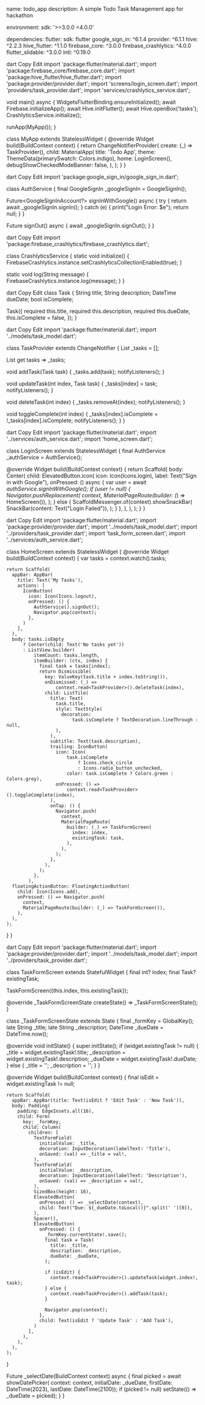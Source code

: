 name: todo_app
description: A simple Todo Task Management app for hackathon

environment:
  sdk: '>=3.0.0 <4.0.0'

dependencies:
  flutter:
    sdk: flutter
  google_sign_in: ^6.1.4
  provider: ^6.1.1
  hive: ^2.2.3
  hive_flutter: ^1.1.0
  firebase_core: ^3.0.0
  firebase_crashlytics: ^4.0.0
  flutter_slidable: ^3.0.0
  intl: ^0.19.0

dart
Copy
Edit
import 'package:flutter/material.dart';
import 'package:firebase_core/firebase_core.dart';
import 'package:hive_flutter/hive_flutter.dart';
import 'package:provider/provider.dart';
import 'screens/login_screen.dart';
import 'providers/task_provider.dart';
import 'services/crashlytics_service.dart';

void main() async {
  WidgetsFlutterBinding.ensureInitialized();
  await Firebase.initializeApp();
  await Hive.initFlutter();
  await Hive.openBox('tasks');
  CrashlyticsService.initialize();

  runApp(MyApp());
}

class MyApp extends StatelessWidget {
  @override
  Widget build(BuildContext context) {
    return ChangeNotifierProvider(
      create: (_) => TaskProvider(),
      child: MaterialApp(
        title: 'Todo App',
        theme: ThemeData(primarySwatch: Colors.indigo),
        home: LoginScreen(),
        debugShowCheckedModeBanner: false,
      ),
    );
  }
}

dart
Copy
Edit
import 'package:google_sign_in/google_sign_in.dart';

class AuthService {
  final GoogleSignIn _googleSignIn = GoogleSignIn();

  Future<GoogleSignInAccount?> signInWithGoogle() async {
    try {
      return await _googleSignIn.signIn();
    } catch (e) {
      print("Login Error: $e");
      return null;
    }
  }

  Future<void> signOut() async {
    await _googleSignIn.signOut();
  }
}

dart
Copy
Edit
import 'package:firebase_crashlytics/firebase_crashlytics.dart';

class CrashlyticsService {
  static void initialize() {
    FirebaseCrashlytics.instance.setCrashlyticsCollectionEnabled(true);
  }

  static void log(String message) {
    FirebaseCrashlytics.instance.log(message);
  }
}

dart
Copy
Edit
class Task {
  String title;
  String description;
  DateTime dueDate;
  bool isComplete;

  Task({
    required this.title,
    required this.description,
    required this.dueDate,
    this.isComplete = false,
  });
}

dart
Copy
Edit
import 'package:flutter/material.dart';
import '../models/task_model.dart';

class TaskProvider extends ChangeNotifier {
  List<Task> _tasks = [];

  List<Task> get tasks => _tasks;

  void addTask(Task task) {
    _tasks.add(task);
    notifyListeners();
  }

  void updateTask(int index, Task task) {
    _tasks[index] = task;
    notifyListeners();
  }

  void deleteTask(int index) {
    _tasks.removeAt(index);
    notifyListeners();
  }

  void toggleComplete(int index) {
    _tasks[index].isComplete = !_tasks[index].isComplete;
    notifyListeners();
  }
}

dart
Copy
Edit
import 'package:flutter/material.dart';
import '../services/auth_service.dart';
import 'home_screen.dart';

class LoginScreen extends StatelessWidget {
  final AuthService _authService = AuthService();

  @override
  Widget build(BuildContext context) {
    return Scaffold(
      body: Center(
        child: ElevatedButton.icon(
          icon: Icon(Icons.login),
          label: Text("Sign in with Google"),
          onPressed: () async {
            var user = await _authService.signInWithGoogle();
            if (user != null) {
              Navigator.pushReplacement(
                context,
                MaterialPageRoute(builder: (_) => HomeScreen()),
              );
            } else {
              ScaffoldMessenger.of(context).showSnackBar(
                SnackBar(content: Text("Login Failed")),
              );
            }
          },
        ),
      ),
    );
  }
}

dart
Copy
Edit
import 'package:flutter/material.dart';
import 'package:provider/provider.dart';
import '../models/task_model.dart';
import '../providers/task_provider.dart';
import 'task_form_screen.dart';
import '../services/auth_service.dart';

class HomeScreen extends StatelessWidget {
  @override
  Widget build(BuildContext context) {
    var tasks = context.watch<TaskProvider>().tasks;

    return Scaffold(
      appBar: AppBar(
        title: Text('My Tasks'),
        actions: [
          IconButton(
            icon: Icon(Icons.logout),
            onPressed: () {
              AuthService().signOut();
              Navigator.pop(context);
            },
          )
        ],
      ),
      body: tasks.isEmpty
          ? Center(child: Text('No tasks yet'))
          : ListView.builder(
              itemCount: tasks.length,
              itemBuilder: (ctx, index) {
                final task = tasks[index];
                return Dismissible(
                  key: ValueKey(task.title + index.toString()),
                  onDismissed: (_) =>
                      context.read<TaskProvider>().deleteTask(index),
                  child: ListTile(
                    title: Text(
                      task.title,
                      style: TextStyle(
                        decoration:
                            task.isComplete ? TextDecoration.lineThrough : null,
                      ),
                    ),
                    subtitle: Text(task.description),
                    trailing: IconButton(
                      icon: Icon(
                          task.isComplete
                              ? Icons.check_circle
                              : Icons.radio_button_unchecked,
                          color: task.isComplete ? Colors.green : Colors.grey),
                      onPressed: () =>
                          context.read<TaskProvider>().toggleComplete(index),
                    ),
                    onTap: () {
                      Navigator.push(
                        context,
                        MaterialPageRoute(
                          builder: (_) => TaskFormScreen(
                            index: index,
                            existingTask: task,
                          ),
                        ),
                      );
                    },
                  ),
                );
              },
            ),
      floatingActionButton: FloatingActionButton(
        child: Icon(Icons.add),
        onPressed: () => Navigator.push(
          context,
          MaterialPageRoute(builder: (_) => TaskFormScreen()),
        ),
      ),
    );
  }
}

dart
Copy
Edit
import 'package:flutter/material.dart';
import 'package:provider/provider.dart';
import '../models/task_model.dart';
import '../providers/task_provider.dart';

class TaskFormScreen extends StatefulWidget {
  final int? index;
  final Task? existingTask;

  TaskFormScreen({this.index, this.existingTask});

  @override
  _TaskFormScreenState createState() => _TaskFormScreenState();
}

class _TaskFormScreenState extends State<TaskFormScreen> {
  final _formKey = GlobalKey<FormState>();
  late String _title;
  late String _description;
  DateTime _dueDate = DateTime.now();

  @override
  void initState() {
    super.initState();
    if (widget.existingTask != null) {
      _title = widget.existingTask!.title;
      _description = widget.existingTask!.description;
      _dueDate = widget.existingTask!.dueDate;
    } else {
      _title = '';
      _description = '';
    }
  }

  @override
  Widget build(BuildContext context) {
    final isEdit = widget.existingTask != null;

    return Scaffold(
      appBar: AppBar(title: Text(isEdit ? 'Edit Task' : 'New Task')),
      body: Padding(
        padding: EdgeInsets.all(16),
        child: Form(
          key: _formKey,
          child: Column(
            children: [
              TextFormField(
                initialValue: _title,
                decoration: InputDecoration(labelText: 'Title'),
                onSaved: (val) => _title = val!,
              ),
              TextFormField(
                initialValue: _description,
                decoration: InputDecoration(labelText: 'Description'),
                onSaved: (val) => _description = val!,
              ),
              SizedBox(height: 16),
              ElevatedButton(
                onPressed: () => _selectDate(context),
                child: Text("Due: ${_dueDate.toLocal()}".split(' ')[0]),
              ),
              Spacer(),
              ElevatedButton(
                onPressed: () {
                  _formKey.currentState!.save();
                  final task = Task(
                    title: _title,
                    description: _description,
                    dueDate: _dueDate,
                  );

                  if (isEdit) {
                    context.read<TaskProvider>().updateTask(widget.index!, task);
                  } else {
                    context.read<TaskProvider>().addTask(task);
                  }

                  Navigator.pop(context);
                },
                child: Text(isEdit ? 'Update Task' : 'Add Task'),
              )
            ],
          ),
        ),
      ),
    );
  }

  Future<void> _selectDate(BuildContext context) async {
    final picked = await showDatePicker(
        context: context,
        initialDate: _dueDate,
        firstDate: DateTime(2023),
        lastDate: DateTime(2100));
    if (picked != null) setState(() => _dueDate = picked);
  }
}
